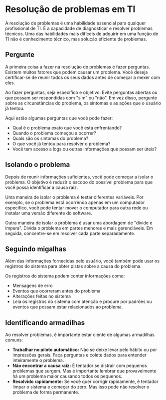# Resolução de problemas em TI

A resolução de problemas é uma habilidade essencial para qualquer profissional de TI. É a capacidade de diagnosticar e resolver problemas técnicos. Uma das habilidades mais difíceis de adquirir em uma função de TI não é conhecimento técnico, mas solução eficiente de problemas.

## Pergunte

A primeira coisa a fazer na resolução de problemas é fazer perguntas. Existem muitos fatores que podem causar um problema. Você deseja certificar-se de reunir todos os seus dados antes de começar a mexer com eles.

Ao fazer perguntas, seja específico e objetivo. Evite perguntas abertas ou que possam ser respondidas com "sim" ou "não". Em vez disso, pergunte sobre as circunstâncias do problema, os sintomas e as ações que o usuário já tentou.

Aqui estão algumas perguntas que você pode fazer:

- Qual é o problema exato que você está enfrentando?
- Quando o problema começou a ocorrer?
- Quais são os sintomas do problema?
- O que você já tentou para resolver o problema?
- Você tem acesso a logs ou outras informações que possam ser úteis?

## Isolando o problema

Depois de reunir informações suficientes, você pode começar a isolar o problema. O objetivo é reduzir o escopo do possível problema para que você possa identificar a causa raiz.

Uma maneira de isolar o problema é testar diferentes variáveis. Por exemplo, se o problema está ocorrendo apenas em um computador específico, você pode tentar mover o computador para outra rede ou instalar uma versão diferente do software.

Outra maneira de isolar o problema é usar uma abordagem de "divide e impera". Divida o problema em partes menores e mais gerenciáveis. Em seguida, concentre-se em resolver cada parte separadamente.

## Seguindo migalhas

Além das informações fornecidas pelo usuário, você também pode usar os registros do sistema para obter pistas sobre a causa do problema.

Os registros do sistema podem conter informações como:

- Mensagens de erro
- Eventos que ocorreram antes do problema
- Alterações feitas no sistema
- Leia os registros do sistema com atenção e procure por padrões ou eventos que possam estar relacionados ao problema.

## Identificando armadilhas

Ao resolver problemas, é importante estar ciente de algumas armadilhas comuns:

- **Trabalhar no piloto automático:** Não se deixe levar pelo hábito ou por impressões gerais. Faça perguntas e colete dados para entender inteiramente o problema.
- **Não encontrar a causa raiz:** É tentador se distrair com pequenos problemas que surgem. Mas é importante lembrar que provavelmente há um problema maior causando todos os pequenos.
- **Resolvido rapidamente:** Se você quer corrigir rapidamente, é tentador limpar o sistema e começar do zero. Mas isso pode não resolver o problema de forma permanente.

